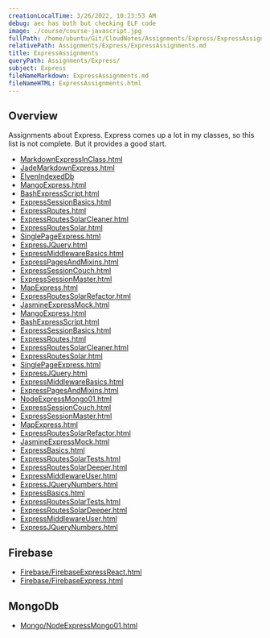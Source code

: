 ```yaml
---
creationLocalTime: 3/26/2022, 10:23:53 AM
debug: aec has both but checking ELF code
image: ./course/course-javascript.jpg
fullPath: /home/ubuntu/Git/CloudNotes/Assignments/Express/ExpressAssignments.md
relativePath: Assignments/Express/ExpressAssignments.md
title: ExpressAssignments
queryPath: Assignments/Express/
subject: Express
fileNameMarkdown: ExpressAssignments.md
fileNameHTML: ExpressAssignments.html
---
```



<!-- toc -->
<!-- tocstop -->

## Overview

Assignments about Express. Express comes up a lot in my classes, so this list is not complete. But it provides a good start.

- [MarkdownExpressInClass.html][mdexpic]
- [JadeMarkdownExpress.html][jmdexp]
- [ElvenIndexedDb][eidb]
- [MangoExpress.html](/teach/assignments/MangoExpress.html)
- [BashExpressScript.html](/teach/assignments/BashExpressScript.html)
- [ExpressSessionBasics.html](/teach/assignments/ExpressSessionBasics.html)
- [ExpressRoutes.html](/teach/assignments/ExpressRoutes.html)
- [ExpressRoutesSolarCleaner.html](/teach/assignments/ExpressRoutesSolarCleaner.html)
- [ExpressRoutesSolar.html](/teach/assignments/ExpressRoutesSolar.html)
- [SinglePageExpress.html](/teach/assignments/SinglePageExpress.html)
- [ExpressJQuery.html](/teach/assignments/ExpressJQuery.html)
- [ExpressMiddlewareBasics.html](/teach/assignments/ExpressMiddlewareBasics.html)
- [ExpressPagesAndMixins.html](/teach/assignments/ExpressPagesAndMixins.html)
- [ExpressSessionCouch.html](/teach/assignments/ExpressSessionCouch.html)
- [ExpressSessionMaster.html](/teach/assignments/ExpressSessionMaster.html)
- [MapExpress.html](/teach/assignments/MapExpress.html)
- [ExpressRoutesSolarRefactor.html](/teach/assignments/ExpressRoutesSolarRefactor.html)
- [JasmineExpressMock.html](/teach/assignments/JasmineExpressMock.html)
- [MangoExpress.html](/teach/assignments/express/MangoExpress.html)
- [BashExpressScript.html](/teach/assignments/express/BashExpressScript.html)
- [ExpressSessionBasics.html](/teach/assignments/express/ExpressSessionBasics.html)
- [ExpressRoutes.html](/teach/assignments/express/ExpressRoutes.html)
- [ExpressRoutesSolarCleaner.html](/teach/assignments/express/ExpressRoutesSolarCleaner.html)
- [ExpressRoutesSolar.html](/teach/assignments/express/ExpressRoutesSolar.html)
- [SinglePageExpress.html](/teach/assignments/express/SinglePageExpress.html)
- [ExpressJQuery.html](/teach/assignments/express/ExpressJQuery.html)
- [ExpressMiddlewareBasics.html](/teach/assignments/express/ExpressMiddlewareBasics.html)
- [ExpressPagesAndMixins.html](/teach/assignments/express/ExpressPagesAndMixins.html)
- [NodeExpressMongo01.html](/teach/assignments/express/NodeExpressMongo01.html)
- [ExpressSessionCouch.html](/teach/assignments/express/ExpressSessionCouch.html)
- [ExpressSessionMaster.html](/teach/assignments/express/ExpressSessionMaster.html)
- [MapExpress.html](/teach/assignments/express/MapExpress.html)
- [ExpressRoutesSolarRefactor.html](/teach/assignments/express/ExpressRoutesSolarRefactor.html)
- [JasmineExpressMock.html](/teach/assignments/express/JasmineExpressMock.html)
- [ExpressBasics.html](/teach/assignments/express/ExpressBasics.html)
- [ExpressRoutesSolarTests.html](/teach/assignments/express/ExpressRoutesSolarTests.html)
- [ExpressRoutesSolarDeeper.html](/teach/assignments/express/ExpressRoutesSolarDeeper.html)
- [ExpressMiddlewareUser.html](/teach/assignments/express/ExpressMiddlewareUser.html)
- [ExpressJQueryNumbers.html](/teach/assignments/express/ExpressJQueryNumbers.html)
- [ExpressBasics.html](/teach/assignments/ExpressBasics.html)
- [ExpressRoutesSolarTests.html](/teach/assignments/ExpressRoutesSolarTests.html)
- [ExpressRoutesSolarDeeper.html](/teach/assignments/ExpressRoutesSolarDeeper.html)
- [ExpressMiddlewareUser.html](/teach/assignments/ExpressMiddlewareUser.html)
- [ExpressJQueryNumbers.html](/teach/assignments/ExpressJQueryNumbers.html)

## Firebase

- [Firebase/FirebaseExpressReact.html](/teach/assignments/firebase/FirebaseExpressReact.html)
- [Firebase/FirebaseExpress.html](/teach/assignments/firebase/FirebaseExpress.html)

## MongoDb

- [Mongo/NodeExpressMongo01.html](/teach/assignments/mongo/NodeExpressMongo01.html)

<!--       -->
<!-- Links -->
<!--       -->

[jmdexp]: /teach/assignments/express/JadeMarkdownExpress.html
[mdexpic]: /teach/assignments/express/MarkdownExpressInClass.html
[eidb]: /teach/assignments/express/ElvenIndexedDb.html
